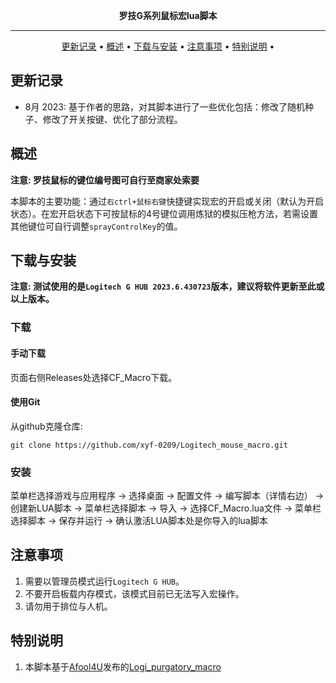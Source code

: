 <div align="center">

 **罗技G系列鼠标宏lua脚本** 

------

<p align="center">
  <a href="#更新记录">更新记录</a> •
  <a href="#概述">概述</a> •
  <a href="#下载与安装">下载与安装</a> •
  <a href="#注意事项">注意事项</a> •
  <a href="#特别说明">特别说明</a> •
</p>

</div>


## 更新记录

- 8月 2023: 基于作者的思路，对其脚本进行了一些优化包括：修改了随机种子、修改了开关按键、优化了部分流程。


## 概述

**注意: 罗技鼠标的键位编号图可自行至商家处索要**

本脚本的主要功能：通过`右ctrl+鼠标右键`快捷键实现宏的开启或关闭（默认为开启状态）。在宏开启状态下可按鼠标的4号键位调用炼狱的模拟压枪方法，若需设置其他键位可自行调整`sprayControlKey`的值。


## 下载与安装

**注意: 测试使用的是`Logitech G HUB 2023.6.430723`版本，建议将软件更新至此或以上版本。**

### 下载

#### 手动下载

页面右侧Releases处选择CF_Macro下载。

#### 使用Git

从github克隆仓库:

```shell
git clone https://github.com/xyf-0209/Logitech_mouse_macro.git
```

### 安装

菜单栏选择游戏与应用程序 -> 选择桌面 -> 配置文件 -> 编写脚本（详情右边） -> 创建新LUA脚本 -> 菜单栏选择脚本 -> 导入 -> 选择CF_Macro.lua文件 -> 菜单栏选择脚本 -> 
保存并运行 -> 确认激活LUA脚本处是你导入的lua脚本

## 注意事项

1.  需要以管理员模式运行`Logitech G HUB`。
2.  不要开启板载内存模式，该模式目前已无法写入宏操作。
3.  请勿用于排位与人机。

## 特别说明

1.  本脚本基于[Afool4U](https://github.com/Afool4U)发布的[Logi_purgatory_macro](https://github.com/Afool4U/Logi_purgatory_macro#%E7%96%91%E9%9A%BE%E6%9D%82%E7%97%87)

